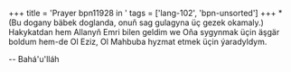 +++
title = 'Prayer bpn11928 in '
tags = ['lang-102', 'bpn-unsorted']
+++
*(Bu dogany bäbek doglanda, onuň sag gulagyna üç gezek okamaly.)
    Hakykatdan hem Allanyň Emri bilen geldim we Oňa sygynmak üçin äşgär boldum hem-de Ol Eziz, Ol Mahbuba hyzmat etmek üçin ýaradyldym.

-- Bahá'u'lláh
